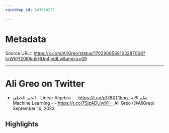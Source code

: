 ```yaml
---
raindrop_id: 647654277

---
```


# Metadata
Source URL:: https://x.com/AliGreo/status/1702908568163287068?t=WhFf20l0k-jkHUn4joidLw&amp;s=09


---
# Ali Greo on Twitter

- الجبر الخطي - Linear Algebra - - https://t.co/p176XT1hpg- تعلم الالة - Machine Learning - - https://t.co/7SjzADUw91— Ali Greo (@AliGreo) September 16, 2023

## Highlights
